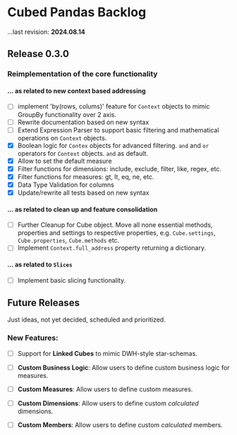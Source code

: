 # Cubed Pandas Backlog
...last revision: **2024.08.14**

## Release 0.3.0
### Reimplementation of the core functionality
#### ... as related to new context based addressing
- [ ] implement 'by(rows, colums)' feature for `Context` objects to mimic GroupBy functionality over 2 axis.
- [ ] Rewrite documentation based on new syntax
- [ ] Extend Expression Parser to support basic filtering and mathematical operations on `Context` objects.
- [x] Boolean logic for `Contex` objects for advanced filtering. `and` and `or` operators for `Context` objects. `and` as default.
- [x] Allow to set the default measure 
- [x] Filter functions for dimensions: include, exclude, filter, like, regex, etc.
- [x] Filter functions for measures: gt, lt, eq, ne, etc.
- [x] Data Type Validation for columns
- [x] Update/rewrite all tests based on new syntax
 
#### ... as related to clean up and feature consolidation
- [ ] Further Cleanup for Cube object.
      Move all none essential methods, properties and settings to respective properties,
      e.g. `Cube.settings`, `Cube.properties`, `Cube.methods` etc.  
- [ ] Implement `Context.full_address` property returning a dictionary. 

#### ... as related to `Slices`
- [ ] Implement basic slicing functionality.


## Future Releases

Just ideas, not yet decided, scheduled and prioritized.

### New Features:
- [ ] Support for **Linked Cubes** to mimic DWH-style star-schemas.
- [ ] **Custom Business Logic**: Allow users to define custom business logic for measures.
- [ ] **Custom Measures**: Allow users to define custom measures.
- [ ] **Custom Dimensions**: Allow users to define custom *calculated* dimensions.
- [ ] **Custom Members**: Allow users to define custom *calculated* members.

